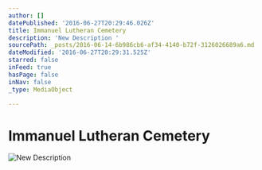 ```yaml
---
author: []
datePublished: '2016-06-27T20:29:46.026Z'
title: Immanuel Lutheran Cemetery
description: 'New Description '
sourcePath: _posts/2016-06-14-6b986cb6-af34-4140-b72f-3126026689a6.md
dateModified: '2016-06-27T20:29:31.525Z'
starred: false
inFeed: true
hasPage: false
inNav: false
_type: MediaObject

---
```

# Immanuel Lutheran Cemetery
![New Description ](https://the-grid-user-content.s3-us-west-2.amazonaws.com/4391a533-82fd-4d15-94cb-c0fb760b868d.jpg)